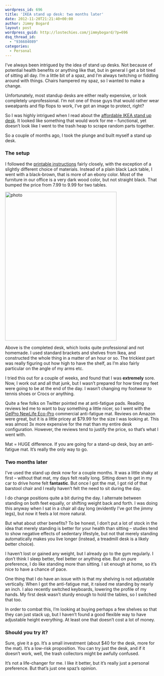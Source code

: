 ```yaml
---
wordpress_id: 696
title: 'IKEA stand up desk: two months later'
date: 2012-11-20T21:21:40+00:00
author: Jimmy Bogard
layout: post
wordpress_guid: http://lostechies.com/jimmybogard/?p=696
dsq_thread_id:
  - "936684089"
categories:
  - Personal
---
```

I’ve always been intrigued by the idea of stand up desks. Not because of potential health benefits or anything like that, but in general I get a bit tired of sitting all day. I’m a little bit of a spaz, and I’m always twitching or fiddling around with things. Chairs hampered my spaz, so I wanted to make a change.

Unfortunately, most standup desks are either really expensive, or look completely unprofessional. I’m not one of those guys that would rather wear sweatpants and flip flops to work, I’ve got an image to protect, right?

So I was highly intrigued when I read about the [affordable IKEA stand up desk](http://iamnotaprogrammer.com/Ikea-Standing-desk-for-22-dollars.html). It looked like something that would work for me – functional, yet doesn’t look like I went to the trash heap to scrape random parts together.

So a couple of months ago, I took the plunge and built myself a stand up desk.

### The setup

I followed the [printable instructions](http://iamnotaprogrammer.com/Standesk_2200_Assembly_Instructions.pdf) fairly closely, with the exception of a slightly different choice of materials. Instead of a plain black Lack table, I went with a black-brown, that is more of an ebony color. Most of the furniture in our office is a very dark wood color, but not straight black. That bumped the price from 7.99 to 9.99 for two tables.

[<img style="background-image: none; border-bottom: 0px; border-left: 0px; padding-left: 0px; padding-right: 0px; display: inline; border-top: 0px; border-right: 0px; padding-top: 0px" title="photo" border="0" alt="photo" src="http://lostechies.com/jimmybogard/files/2012/11/photo_thumb.jpg" width="364" height="484" />](http://lostechies.com/jimmybogard/files/2012/11/photo.jpg)

Above is the completed desk, which looks quite professional and not homemade. I used standard brackets and shelves from Ikea, and constructed the whole thing in a matter of an hour or so. The trickiest part was really figuring out how high to have the shelf, as I’m also fairly particular on the angle of my arms etc.

I tried this out for a couple of weeks, and found that I was **extremely** sore. Now, I work out and all that junk, but I wasn’t prepared for how tired my feet were going to be at the end of the day. I wasn’t changing my footwear to tennis shoes or Crocs or anything.

Quite a few folks on Twitter pointed me at anti-fatigue pads. Reading reviews led me to want to buy something a little nicer, so I went with the [GelPro NewLife Eco-Pro](http://www.gelpro.com/eco-pro/commercial-anti-fatigue-mats) commercial anti-fatigue mat. Reviews on Amazon were great, but it is a little pricey at $79.99 for the size I was looking at. This was almost 3x more expensive for the mat than my entire desk configuration. However, the reviews tend to justify the price, so that’s what I went with.

Mat = HUGE difference. If you are going for a stand-up desk, buy an anti-fatigue mat. It’s really the only way to go.

### Two months later

I’ve used the stand up desk now for a couple months. It was a little shaky at first – without that mat, my days felt really long. Sitting down to get in my car to drive home felt **fantastic**. But once I got the mat, I got rid of that barstool chair and I really haven’t felt the need to sit during the day.

I do change positions quite a bit during the day. I alternate between standing on both feet equally, or shifting weight back and forth. I was doing this anyway when I sat in a chair all day long (evidently I’ve got the jimmy legs), but now it feels a lot more natural.

But what about other benefits? To be honest, I don’t put a lot of stock in the idea that merely standing is better for your health than sitting – studies tend to show negative effects of sedentary lifestyle, but not that merely standing automatically makes you live longer (instead, a treadmill desk is a likely better choice).

I haven’t lost or gained any weight, but I already go to the gym regularly. I don’t think I sleep better, feel better or anything else. But on pure preference, I do like standing more than sitting. I sit enough at home, so it’s nice to have a chance of pace.

One thing that I do have an issue with is that my shelving is not adjustable vertically. When I got the anti-fatigue mat, it raised me standing by nearly an inch. I also recently switched keyboards, lowering the profile of my hands. My first desk wasn’t sturdy enough to hold the tables, so I switched that too.

In order to combat this, I’m looking at buying perhaps a few shelves so that they can just stack up, but I haven’t found a good flexible way to have adjustable height everything. At least one that doesn’t cost a lot of money.

### Should you try it?

Sure, give it a go. It’s a small investment (about $40 for the desk, more for the mat). It’s a low-risk proposition. You can try just the desk, and if it doesn’t work, well, the trash collectors might be awfully confused.

It’s not a life-changer for me. I like it better, but it’s really just a personal preference. But that’s just one spaz’s opinion.